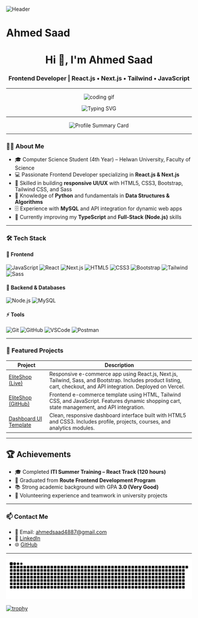 ![Header](https://capsule-render.vercel.app/api?type=waving&color=gradient&height=100&section=header)

# Ahmed Saad
<h1 align="center">Hi 👋, I'm Ahmed Saad</h1>
<h3 align="center">Frontend Developer | React.js • Next.js • Tailwind • JavaScript</h3>

---

<p align="center">
  <img src="https://media.giphy.com/media/LMcB8XospGZO8UQq87/giphy.gif" width="500" alt="coding gif"/>
</p>

<p align="center">
  <img src="https://readme-typing-svg.demolab.com?font=Fira+Code&weight=500&size=22&pause=1000&color=00C2FF&center=true&vCenter=true&width=500&lines=Frontend+Developer;React.js+Specialist;Next.js+Developer;Tailwind+%26+Sass+Styling;Clean+Code+Enthusiast" alt="Typing SVG" />
</p>

---

<p align="center">
  <img src="https://github-profile-summary-cards.vercel.app/api/cards/profile-details?username=Saadawi1&theme=github_dark" alt="Profile Summary Card"/>
</p>

---

### 👨‍💻 About Me
- 🎓 Computer Science Student (4th Year) – Helwan University, Faculty of Science  
- 💻 Passionate Frontend Developer specializing in **React.js & Next.js**  
- 🎨 Skilled in building **responsive UI/UX** with HTML5, CSS3, Bootstrap, Tailwind CSS, and Sass  
- 🐍 Knowledge of **Python** and fundamentals in **Data Structures & Algorithms**  
- 🗄️ Experience with **MySQL** and API integration for dynamic web apps  
- 🌱 Currently improving my **TypeScript** and **Full-Stack (Node.js)** skills  

---

### 🛠️ Tech Stack

#### 🚀 Frontend
![JavaScript](https://img.shields.io/badge/-JavaScript-F7DF1E?style=flat&logo=javascript&logoColor=black)
![React](https://img.shields.io/badge/-React-61DAFB?style=flat&logo=react&logoColor=black)
![Next.js](https://img.shields.io/badge/-Next.js-000000?style=flat&logo=nextdotjs&logoColor=white)
![HTML5](https://img.shields.io/badge/-HTML5-E34F26?style=flat&logo=html5&logoColor=white)
![CSS3](https://img.shields.io/badge/-CSS3-1572B6?style=flat&logo=css3&logoColor=white)
![Bootstrap](https://img.shields.io/badge/-Bootstrap-7952B3?style=flat&logo=bootstrap&logoColor=white)
![Tailwind](https://img.shields.io/badge/-TailwindCSS-06B6D4?style=flat&logo=tailwindcss&logoColor=white)
![Sass](https://img.shields.io/badge/-Sass-CC6699?style=flat&logo=sass&logoColor=white)

#### 🔧 Backend & Databases
![Node.js](https://img.shields.io/badge/-Node.js-339933?style=flat&logo=node.js&logoColor=white)
![MySQL](https://img.shields.io/badge/-MySQL-4479A1?style=flat&logo=mysql&logoColor=white)

#### ⚡ Tools
![Git](https://img.shields.io/badge/-Git-F05032?style=flat&logo=git&logoColor=white)
![GitHub](https://img.shields.io/badge/-GitHub-181717?style=flat&logo=github&logoColor=white)
![VSCode](https://img.shields.io/badge/-VSCode-007ACC?style=flat&logo=visualstudiocode&logoColor=white)
![Postman](https://img.shields.io/badge/-Postman-FF6C37?style=flat&logo=postman&logoColor=white)

---

### 💼 Featured Projects

| Project | Description |
|---------|-------------|
| [EliteShop (Live)](https://elite-shop-react.vercel.app/) | Responsive e-commerce app using React.js, Next.js, Tailwind, Sass, and Bootstrap. Includes product listing, cart, checkout, and API integration. Deployed on Vercel. |
| [EliteShop (GitHub)](https://saadawi1.github.io/Ecommerce-Shop/) | Frontend e-commerce template using HTML, Tailwind CSS, and JavaScript. Features dynamic shopping cart, state management, and API integration. |
| [Dashboard UI Template](https://saadawi1.github.io/Html_and_Css_template_four/) | Clean, responsive dashboard interface built with HTML5 and CSS3. Includes profile, projects, courses, and analytics modules. |

---

## 🏆 Achievements
- 🎓 Completed **ITI Summer Training – React Track (120 hours)**  
- 🚀 Graduated from **Route Frontend Development Program**  
- 📚 Strong academic background with GPA **3.0 (Very Good)**  
- 🤝 Volunteering experience and teamwork in university projects  

---

### 📫 Contact Me
- 📧 Email: [ahmedsaad4887@gmail.com](mailto:ahmedsaad4887@gmail.com)  
- 💼 [LinkedIn](https://www.linkedin.com/in/ahmed-saad-813303293)  
- 🌐 [GitHub](https://github.com/Saadawi1)  

---

![Snake animation](https://raw.githubusercontent.com/romanyn36/romanyn36/output/snake.svg)

[![trophy](https://github-profile-trophy.vercel.app/?username=Saadawi1&theme=darkhub&title=Repositories,Commits,Followers,Experience)](https://github.com/ryo-ma/github-profile-trophy)
